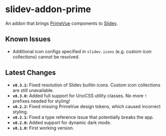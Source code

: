# slidev-addon-prime

An addon that brings [PrimeVue](https://primevue.org) components to
[Slidev](https://sli.dev).

## Known Issues

- Additional icon configs specified in `slidev.icons` (e.g. custom icon
  collections) cannot be resolved.

## Latest Changes

- **`v0.3.1`:** Fixed resolution of Slidev builtin icons. Custom icon
  collections are still unavailable.
- **`v0.3.0`:** Added full support for UnoCSS utility classes. No more `!`
  prefixes needed for styling!
- **`v0.2.2`:** Fixed missing PrimeVue design tokens, which caused incorrect
  styling.
- **`v0.2.1`:** Fixed a type reference issue that potentially breaks the app.
- **`v0.2.0`:** Added support for dynamic dark mode.
- **`v0.1.0`:** First working version.
